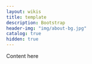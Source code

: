 ```yaml
---
layout: wikis
title: template
description: Bootstrap
header-img: "img/about-bg.jpg"
catalog: true
hidden: true
---
```


Content here
